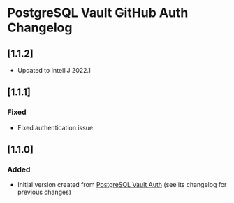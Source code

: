 <!-- Keep a Changelog guide -> https://keepachangelog.com -->

# PostgreSQL Vault GitHub Auth Changelog

## [1.1.2]

- Updated to IntelliJ 2022.1

## [1.1.1]

### Fixed

- Fixed authentication issue

## [1.1.0]

### Added

- Initial version created from [PostgreSQL Vault Auth](https://github.com/davidsteinsland/postgres-vault-auth) (see its
  changelog for previous changes)
